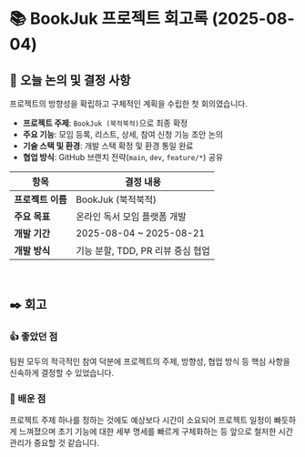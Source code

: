 # 📚 BookJuk 프로젝트 회고록 (2025-08-04)

## 📌 오늘 논의 및 결정 사항

프로젝트의 방향성을 확립하고 구체적인 계획을 수립한 첫 회의였습니다.

- **프로젝트 주제**: `BookJuk (북적북적)`으로 최종 확정
- **주요 기능**: 모임 등록, 리스트, 상세, 참여 신청 기능 초안 논의
- **기술 스택 및 환경**: 개발 스택 확정 및 환경 통일 완료
- **협업 방식**: GitHub 브랜치 전략(`main`, `dev`, `feature/*`) 공유

| 항목 | 결정 내용 |
| --- | --- |
| **프로젝트 이름** | BookJuk (북적북적) |
| **주요 목표** | 온라인 독서 모임 플랫폼 개발 |
| **개발 기간** | 2025-08-04 ~ 2025-08-21 |
| **개발 방식** | 기능 분할, TDD, PR 리뷰 중심 협업 |

<br>

## ✒️ 회고

### 👍 좋았던 점
팀원 모두의 적극적인 참여 덕분에 프로젝트의 주제, 방향성, 협업 방식 등 핵심 사항을 신속하게 결정할 수 있었습니다.

### 🤔 배운 점
프로젝트 주제 하나를 정하는 것에도 예상보다 시간이 소요되어 프로젝트 일정이 빠듯하게 느껴졌으며 초기 기능에 대한 세부 명세를 빠르게 구체화하는 등 앞으로 철저한 시간 관리가 중요할 것 같습니다.
